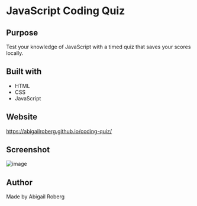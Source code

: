 # JavaScript Coding Quiz

## Purpose
Test your knowledge of JavaScript with a timed quiz that saves your scores locally.

## Built with
* HTML
* CSS
* JavaScript

## Website
https://abigailroberg.github.io/coding-quiz/

## Screenshot
![image](https://user-images.githubusercontent.com/84743748/126088094-080e7e51-d8d7-43f3-a6e5-e1a1caf40f35.png)

## Author
Made by Abigail Roberg
